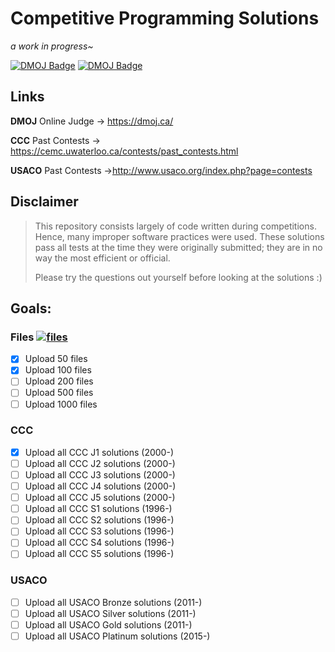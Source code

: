 # Competitive Programming Solutions

*a work in progress~* 

[![DMOJ Badge](https://img.shields.io/badge/DMOJ-fcaiona-green)](https://dmoj.ca/user/fcaiona)
[![DMOJ Badge](https://img.shields.io/badge/DMOJ-Dwin2020-purple)](https://dmoj.ca/user/Dwin2020)

## Links
**DMOJ** Online Judge -> https://dmoj.ca/

**CCC** Past Contests -> https://cemc.uwaterloo.ca/contests/past_contests.html

**USACO** Past Contests ->http://www.usaco.org/index.php?page=contests

## Disclaimer 
> This repository consists largely of code written during competitions. Hence, many improper software practices were used.
> These solutions pass all tests at the time they were originally submitted; they are in no way the most efficient or official.
> 
> Please try the questions out yourself before looking at the solutions :)

## Goals:

### Files [![files](https://tokei.rs/b1/github/fiona-cai/cp-solutions?category=files)](https://github.com/fiona-cai/cp-solutions)
- [X] Upload 50 files
- [X] Upload 100 files
- [ ] Upload 200 files
- [ ] Upload 500 files
- [ ] Upload 1000 files

### CCC
- [X] Upload all CCC J1 solutions (2000-)
- [ ] Upload all CCC J2 solutions (2000-)
- [ ] Upload all CCC J3 solutions (2000-)
- [ ] Upload all CCC J4 solutions (2000-)
- [ ] Upload all CCC J5 solutions (2000-)
- [ ] Upload all CCC S1 solutions (1996-)
- [ ] Upload all CCC S2 solutions (1996-)
- [ ] Upload all CCC S3 solutions (1996-)
- [ ] Upload all CCC S4 solutions (1996-)
- [ ] Upload all CCC S5 solutions (1996-)

### USACO
- [ ] Upload all USACO Bronze solutions (2011-)
- [ ] Upload all USACO Silver solutions (2011-)
- [ ] Upload all USACO Gold solutions (2011-)
- [ ] Upload all USACO Platinum solutions (2015-)
